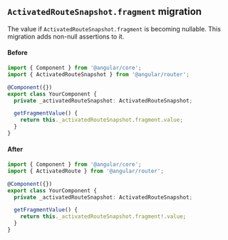 ## `ActivatedRouteSnapshot.fragment` migration

The value if `ActivatedRouteSnapshot.fragment` is becoming nullable. This migration adds non-null
assertions to it.

#### Before
```ts
import { Component } from '@angular/core';
import { ActivatedRouteSnapshot } from '@angular/router';

@Component({})
export class YourComponent {
  private _activatedRouteSnapshot: ActivatedRouteSnapshot;

  getFragmentValue() {
    return this._activatedRouteSnapshot.fragment.value;
  }
}
```

#### After
```ts
import { Component } from '@angular/core';
import { ActivatedRoute } from '@angular/router';

@Component({})
export class YourComponent {
  private _activatedRouteSnapshot: ActivatedRouteSnapshot;

  getFragmentValue() {
    return this._activatedRouteSnapshot.fragment!.value;
  }
}
```
